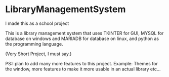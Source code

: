 # LibraryManagementSystem

I made this as a school project

This is a library management system that uses TKINTER for GUI, MYSQL for database on windows and MARIADB for database on linux, and python as the programming language.

(Very Short Project, I must say.)

PS:I plan to add many more features to this project. Example: Themes for the window, more features to make it more usable in an actual library etc...
